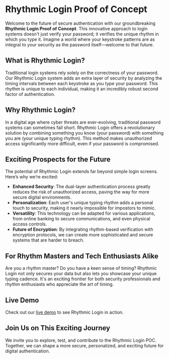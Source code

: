 # Rhythmic Login Proof of Concept

Welcome to the future of secure authentication with our groundbreaking **Rhythmic Login Proof of Concept**. This innovative approach to login systems doesn't just verify your password; it verifies the unique rhythm in which you type it. Imagine a world where your keystroke patterns are as integral to your security as the password itself—welcome to that future.

## What is Rhythmic Login?

Traditional login systems rely solely on the correctness of your password. Our Rhythmic Login system adds an extra layer of security by analyzing the timing intervals between each keystroke as you type your password. This rhythm is unique to each individual, making it an incredibly robust second factor of authentication.

## Why Rhythmic Login?

In a digital age where cyber threats are ever-evolving, traditional password systems can sometimes fall short. Rhythmic Login offers a revolutionary solution by combining something you know (your password) with something you are (your unique typing rhythm). This method makes unauthorized access significantly more difficult, even if your password is compromised.

## Exciting Prospects for the Future

The potential of Rhythmic Login extends far beyond simple login screens. Here’s why we’re excited:

- **Enhanced Security**: The dual-layer authentication process greatly reduces the risk of unauthorized access, paving the way for more secure digital environments.
- **Personalization**: Each user's unique typing rhythm adds a personal touch to security, making it nearly impossible for impostors to mimic.
- **Versatility**: This technology can be adapted for various applications, from online banking to secure communications, and even physical access controls.
- **Future of Encryption**: By integrating rhythm-based verification with encryption protocols, we can create more sophisticated and secure systems that are harder to breach.

## For Rhythm Masters and Tech Enthusiasts Alike

Are you a rhythm master? Do you have a keen sense of timing? Rhythmic Login not only secures your data but also lets you showcase your unique typing cadence. It's an exciting frontier for both security professionals and rhythm enthusiasts who appreciate the art of timing.

## Live Demo

Check out our [live demo](http://rhythmic-login-env-2.eba-mmf73fta.us-east-2.elasticbeanstalk.com/) to see Rhythmic Login in action.

## Join Us on This Exciting Journey

We invite you to explore, test, and contribute to the Rhythmic Login POC. Together, we can shape a more secure, personalized, and exciting future for digital authentication.
